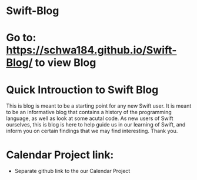 # Swift-Blog

# Go to: https://schwa184.github.io/Swift-Blog/ to view Blog

# Quick Introuction to Swift Blog
This is blog is meant to be a starting point for any new Swift user. It is meant to be an informative blog that contains a history of the programming language, as well as look at some acutal code. As new users of Swift ourselves, this is blog is here to help guide us in our learning of Swift, and inform you on certain findings that we may find interesting. Thank you.

# Calendar Project link:
- Separate github link to the our Calendar Project 


